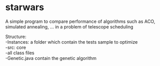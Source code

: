 # starwars
A simple program to compare performance of algorithms such as ACO, simulated annealing, ... in a problem of telescope scheduling

Structure:  
  -Instances: a folder which contain the tests sample to optimize  
  -src: core  
    -all class files  
    -Genetic.java contain the genetic algorithm  
